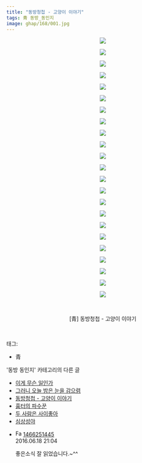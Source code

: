 ```yaml
---
title: "동방청첩 - 고양이 이야기"
tags: 青 동방_동인지
image: ghap/168/001.jpg
---
```

<div class="article">
<p style="text-align: center; clear: none; float: none;"><img src="{{ site.nasurl }}/ghap/168/001.jpg"/></p>
<p style="text-align: center; clear: none; float: none;"><img src="{{ site.nasurl }}/ghap/168/002.jpg"/></p>
<p style="text-align: center; clear: none; float: none;"><img src="{{ site.nasurl }}/ghap/168/003.jpg"/></p>
<p style="text-align: center; clear: none; float: none;"><img src="{{ site.nasurl }}/ghap/168/004.jpg"/></p>
<p style="text-align: center; clear: none; float: none;"><img src="{{ site.nasurl }}/ghap/168/005.jpg"/></p>
<p style="text-align: center; clear: none; float: none;"><img src="{{ site.nasurl }}/ghap/168/006.jpg"/></p>
<p style="text-align: center; clear: none; float: none;"><img src="{{ site.nasurl }}/ghap/168/007.jpg"/></p>
<p style="text-align: center; clear: none; float: none;"><img src="{{ site.nasurl }}/ghap/168/008.jpg"/></p>
<p style="text-align: center; clear: none; float: none;"><img src="{{ site.nasurl }}/ghap/168/009.jpg"/></p>
<p style="text-align: center; clear: none; float: none;"><img src="{{ site.nasurl }}/ghap/168/010.jpg"/></p>
<p style="text-align: center; clear: none; float: none;"><img src="{{ site.nasurl }}/ghap/168/011.jpg"/></p>
<p style="text-align: center; clear: none; float: none;"><img src="{{ site.nasurl }}/ghap/168/012.jpg"/></p>
<p style="text-align: center; clear: none; float: none;"><img src="{{ site.nasurl }}/ghap/168/013.jpg"/></p>
<p style="text-align: center; clear: none; float: none;"><img src="{{ site.nasurl }}/ghap/168/014.jpg"/></p>
<p style="text-align: center; clear: none; float: none;"><img src="{{ site.nasurl }}/ghap/168/015.jpg"/></p>
<p style="text-align: center; clear: none; float: none;"><img src="{{ site.nasurl }}/ghap/168/016.jpg"/></p>
<p style="text-align: center; clear: none; float: none;"><img src="{{ site.nasurl }}/ghap/168/017.jpg"/></p>
<p style="text-align: center; clear: none; float: none;"><img src="{{ site.nasurl }}/ghap/168/018.jpg"/></p>
<p style="text-align: center; clear: none; float: none;"><img src="{{ site.nasurl }}/ghap/168/019.jpg"/></p>
<p style="text-align: center; clear: none; float: none;"><img src="{{ site.nasurl }}/ghap/168/020.jpg"/></p>
<p style="text-align: center; clear: none; float: none;"><img src="{{ site.nasurl }}/ghap/168/021.jpg"/></p>
<p style="text-align: center; clear: none; float: none;"><img src="{{ site.nasurl }}/ghap/168/022.jpg"/></p>
<p style="text-align: center; clear: none; float: none;"><img src="{{ site.nasurl }}/ghap/168/023.jpg"/></p>
<p style="text-align: center; clear: none; float: none;"><br/></p>
<p style="text-align: center; clear: none; float: none;">[青] 동방청첩 - 고양이 이야기</p>
<p><br/></p>
</div><div class="tagTrail">
<p>태그: </p>
<ul>
<li>青</li>
</ul>
</div><div class="another">
<p>'동방 동인지' 카테고리의 다른 글</p>
<ul>
<li><a href="/2016-06-18-ghap_171">이게 무슨 일인가</a></li>
<li><a href="/2016-06-18-ghap_169">그러니 오늘 밤은 눈을 감으렴</a></li>
<li><a href="/2016-06-18-ghap_168">동방청첩 - 고양이 이야기</a></li>
<li><a href="/2016-06-18-ghap_165">흉터의 파수꾼</a></li>
<li><a href="/2016-06-18-ghap_164">두 사람은 사이좋아</a></li>
<li><a href="/2016-06-18-ghap_162">심상성야</a></li>
</ul>
</div><div class="cb_module cb_fluid">
<div class="cb_wrt cb_profile">
<div class="comment">
<ul>
<li class="cb_thumb_off" id="comment14732588">
<div class="cb_comment_area">
<div class="cb_info_area">
<div class="cb_section">
<span class="cb_nick_name"><img alt="Favicon of http://blog.naver.com/kdzdsyygijfs/220730461518?24300" height="16" onerror="this.onerror=null;this.parentNode.removeChild(this)" src="http://blog.naver.com/favicon.ico" width="16"/> <a href="http://blog.naver.com/kdzdsyygijfs/220730461518?24300" onclick="return openLinkInNewWindow(this)">1466251445</a></span>
</div>
<div class="cb_section">
<span class="cb_date">2016.06.18 21:04 </span>
</div>
</div>
<div class="cb_dsc_comment">
<p class="cb_dsc">
											좋은소식 잘 읽었습니다.~^^
										</p>
</div>
</div></li>
</ul>
</div>
</div><!-- commentList close -->
</div>
<br/>
<p id="refer"></p>
<br/>
